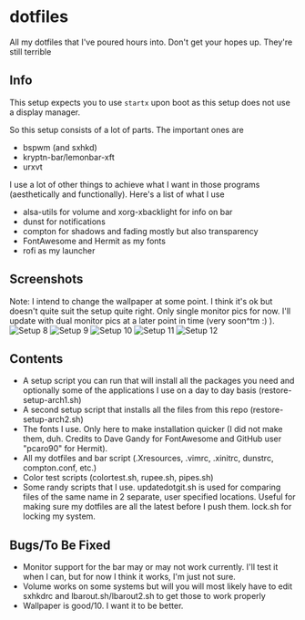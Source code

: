 # dotfiles
All my dotfiles that I've poured hours into. Don't get your hopes up. They're still terrible

## Info
This setup expects you to use ```startx``` upon boot as this setup does not use a display manager.

So this setup consists of a lot of parts. The important ones are
* bspwm (and sxhkd)
* kryptn-bar/lemonbar-xft
* urxvt

I use a lot of other things to achieve what I want in those programs (aesthetically and functionally). Here's a list of what I use
* alsa-utils for volume and xorg-xbacklight for info on bar
* dunst for notifications
* compton for shadows and fading mostly but also transparency
* FontAwesome and Hermit as my fonts
* rofi as my launcher

## Screenshots
Note: I intend to change the wallpaper at some point. I think it's ok but doesn't quite suit the setup quite right.
Only single monitor pics for now. I'll update with dual monitor pics at a later point in time (very soon^tm :) ).
![Setup 8](https://u.teknik.io/mVheP.png)
![Setup 9](https://u.teknik.io/N5bll.png)
![Setup 10](https://u.teknik.io/Skyoz.png)
![Setup 11](https://u.teknik.io/hwNVv.png)
![Setup 12](https://u.teknik.io/cxzqn.png)

## Contents
* A setup script you can run that will install all the packages you need and optionally some of the applications I use on a day to day basis (restore-setup-arch1.sh)
* A second setup script that installs all the files from this repo (restore-setup-arch2.sh)
* The fonts I use. Only here to make installation quicker (I did not make them, duh. Credits to Dave Gandy for FontAwesome and GitHub user "pcaro90" for Hermit).
* All my dotfiles and bar script (.Xresources, .vimrc, .xinitrc, dunstrc, compton.conf, etc.)
* Color test scripts (colortest.sh, rupee.sh, pipes.sh)
* Some randy scripts that I use. updatedotgit.sh is used for comparing files of the same name in 2 separate, user specified locations. Useful for making sure my dotfiles are all the latest before I push them. lock.sh for locking my system.

## Bugs/To Be Fixed
* Monitor support for the bar may or may not work currently. I'll test it when I can, but for now I think it works, I'm just not sure.
* Volume works on some systems but will you will most likely have to edit sxhkdrc and lbarout.sh/lbarout2.sh to get those to work properly
* Wallpaper is good/10. I want it to be better.
